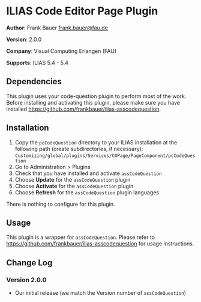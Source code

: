 # ILIAS Code Editor Page Plugin

**Author**:   Frank Bauer <frank.bauer@fau.de>

**Version**:  2.0.0

**Company**:  Visual Computing Erlangen (FAU)

**Supports**: ILIAS 5.4 - 5.4

## Dependencies
This plugin uses your code-question plugin to perform most of the work. Before installing and activating this plugin, please make sure you have installed https://github.com/frankbauer/ilias-asscodequestion.

## Installation

1. Copy the `pcCodeQuestion` directory to your ILIAS installation at the following path 
(create subdirectories, if necessary):
`Customizing/global/plugins/Services/COPage/PageComponent/pcCodeQuestion`
2. Go to Administration > Plugins
3. Check that you have installed and activate `assCodeQuestion` 
4. Choose **Update** for the `assCodeQuestion` plugin
5. Choose **Activate** for the `assCodeQuestion` plugin
6. Choose **Refresh** for the `assCodeQuestion` plugin languages

There is nothing to configure for this plugin.

## Usage
This plugin is a wrapper for `assCodeQuestion`.  Please refer to https://github.com/frankbauer/ilias-asscodequestion for usage instructions.
  
## Change Log
  
### Version 2.0.0
* Our initial release (we match the Version number of `assCodeQuestion`)

